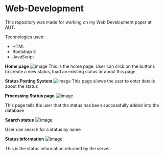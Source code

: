 # Web-Development
This repository was made for working on my Web Development paper at AUT.  <br>

Technologies used: 
* HTML
* Bootstrap 5
* JavaScript

<b>Home page</b>
![image](https://user-images.githubusercontent.com/12677108/120128976-41dd7180-c217-11eb-971f-902da560bd98.png)
This is the home page. User can click on the buttons to create a new status, load an existing status or about this page.

<b>Status Posting System</b>
![image](https://user-images.githubusercontent.com/12677108/120128915-25413980-c217-11eb-85d3-f29b9d47331c.png)
This page allows the user to enter details about the status

<b>Processing Status page</b>
![image](https://user-images.githubusercontent.com/12677108/120128771-ec08c980-c216-11eb-8748-57d575b2219f.png)
<p>This page tells the user that the status has been successfully added into the database</p>

<b>Search status</b>
![image](https://user-images.githubusercontent.com/12677108/120129236-b44e5180-c217-11eb-9d8b-02c1a7d3a3e6.png)

User can search for a status by name

<b>Status information</b>
![image](https://user-images.githubusercontent.com/12677108/120129368-f2e40c00-c217-11eb-82cf-a81d7857ef01.png)
<p>This is the status information returned by the server.</p>
